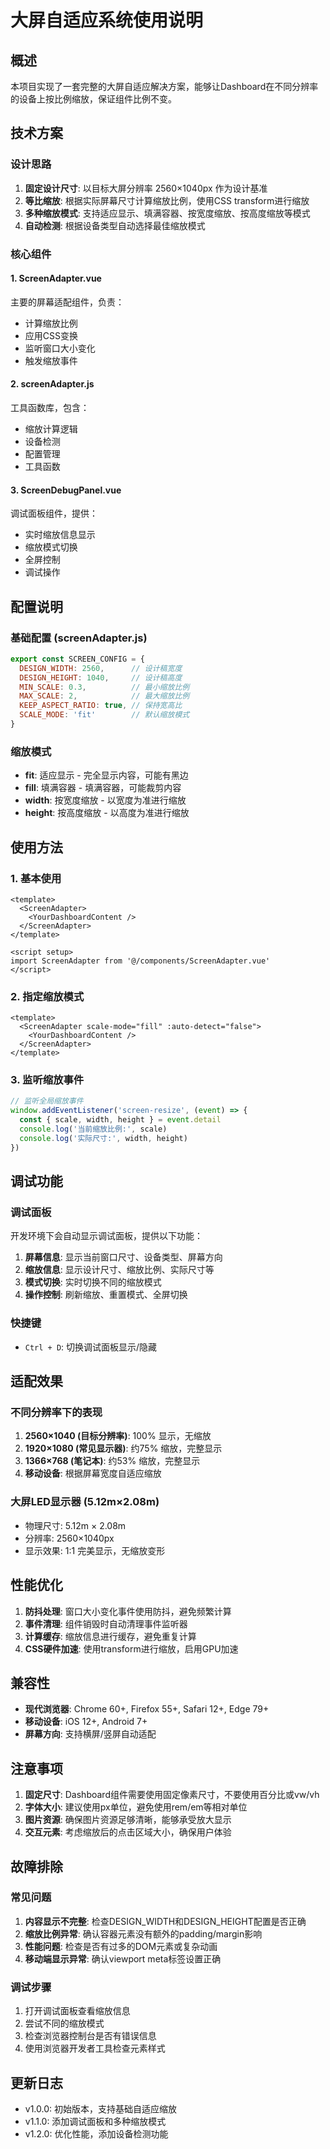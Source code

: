 # 大屏自适应系统使用说明

## 概述

本项目实现了一套完整的大屏自适应解决方案，能够让Dashboard在不同分辨率的设备上按比例缩放，保证组件比例不变。

## 技术方案

### 设计思路

1. **固定设计尺寸**: 以目标大屏分辨率 2560×1040px 作为设计基准
2. **等比缩放**: 根据实际屏幕尺寸计算缩放比例，使用CSS transform进行缩放
3. **多种缩放模式**: 支持适应显示、填满容器、按宽度缩放、按高度缩放等模式
4. **自动检测**: 根据设备类型自动选择最佳缩放模式

### 核心组件

#### 1. ScreenAdapter.vue
主要的屏幕适配组件，负责：
- 计算缩放比例
- 应用CSS变换
- 监听窗口大小变化
- 触发缩放事件

#### 2. screenAdapter.js
工具函数库，包含：
- 缩放计算逻辑
- 设备检测
- 配置管理
- 工具函数

#### 3. ScreenDebugPanel.vue
调试面板组件，提供：
- 实时缩放信息显示
- 缩放模式切换
- 全屏控制
- 调试操作

## 配置说明

### 基础配置 (screenAdapter.js)

```javascript
export const SCREEN_CONFIG = {
  DESIGN_WIDTH: 2560,      // 设计稿宽度
  DESIGN_HEIGHT: 1040,     // 设计稿高度
  MIN_SCALE: 0.3,          // 最小缩放比例
  MAX_SCALE: 2,            // 最大缩放比例
  KEEP_ASPECT_RATIO: true, // 保持宽高比
  SCALE_MODE: 'fit'        // 默认缩放模式
}
```

### 缩放模式

- **fit**: 适应显示 - 完全显示内容，可能有黑边
- **fill**: 填满容器 - 填满容器，可能裁剪内容  
- **width**: 按宽度缩放 - 以宽度为准进行缩放
- **height**: 按高度缩放 - 以高度为准进行缩放

## 使用方法

### 1. 基本使用

```vue
<template>
  <ScreenAdapter>
    <YourDashboardContent />
  </ScreenAdapter>
</template>

<script setup>
import ScreenAdapter from '@/components/ScreenAdapter.vue'
</script>
```

### 2. 指定缩放模式

```vue
<template>
  <ScreenAdapter scale-mode="fill" :auto-detect="false">
    <YourDashboardContent />
  </ScreenAdapter>
</template>
```

### 3. 监听缩放事件

```javascript
// 监听全局缩放事件
window.addEventListener('screen-resize', (event) => {
  const { scale, width, height } = event.detail
  console.log('当前缩放比例:', scale)
  console.log('实际尺寸:', width, height)
})
```

## 调试功能

### 调试面板

开发环境下会自动显示调试面板，提供以下功能：

1. **屏幕信息**: 显示当前窗口尺寸、设备类型、屏幕方向
2. **缩放信息**: 显示设计尺寸、缩放比例、实际尺寸等
3. **模式切换**: 实时切换不同的缩放模式
4. **操作控制**: 刷新缩放、重置模式、全屏切换

### 快捷键

- `Ctrl + D`: 切换调试面板显示/隐藏

## 适配效果

### 不同分辨率下的表现

1. **2560×1040 (目标分辨率)**: 100% 显示，无缩放
2. **1920×1080 (常见显示器)**: 约75% 缩放，完整显示
3. **1366×768 (笔记本)**: 约53% 缩放，完整显示
4. **移动设备**: 根据屏幕宽度自适应缩放

### 大屏LED显示器 (5.12m×2.08m)

- 物理尺寸: 5.12m × 2.08m
- 分辨率: 2560×1040px
- 显示效果: 1:1 完美显示，无缩放变形

## 性能优化

1. **防抖处理**: 窗口大小变化事件使用防抖，避免频繁计算
2. **事件清理**: 组件销毁时自动清理事件监听器
3. **计算缓存**: 缩放信息进行缓存，避免重复计算
4. **CSS硬件加速**: 使用transform进行缩放，启用GPU加速

## 兼容性

- **现代浏览器**: Chrome 60+, Firefox 55+, Safari 12+, Edge 79+
- **移动设备**: iOS 12+, Android 7+
- **屏幕方向**: 支持横屏/竖屏自动适配

## 注意事项

1. **固定尺寸**: Dashboard组件需要使用固定像素尺寸，不要使用百分比或vw/vh
2. **字体大小**: 建议使用px单位，避免使用rem/em等相对单位
3. **图片资源**: 确保图片资源足够清晰，能够承受放大显示
4. **交互元素**: 考虑缩放后的点击区域大小，确保用户体验

## 故障排除

### 常见问题

1. **内容显示不完整**: 检查DESIGN_WIDTH和DESIGN_HEIGHT配置是否正确
2. **缩放比例异常**: 确认容器元素没有额外的padding/margin影响
3. **性能问题**: 检查是否有过多的DOM元素或复杂动画
4. **移动端显示异常**: 确认viewport meta标签设置正确

### 调试步骤

1. 打开调试面板查看缩放信息
2. 尝试不同的缩放模式
3. 检查浏览器控制台是否有错误信息
4. 使用浏览器开发者工具检查元素样式

## 更新日志

- v1.0.0: 初始版本，支持基础自适应缩放
- v1.1.0: 添加调试面板和多种缩放模式
- v1.2.0: 优化性能，添加设备检测功能
